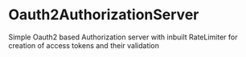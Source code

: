 # Oauth2AuthorizationServer
 Simple Oauth2 based Authorization server with inbuilt RateLimiter for creation of access tokens and their validation
